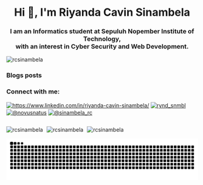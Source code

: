 
<h1 align="center">Hi 👋, I'm Riyanda Cavin Sinambela</h1>
<h3 align="center">I am an Informatics student at Sepuluh Nopember Institute of Technology, 
  <br> with an interest in Cyber Security and Web Development.</h3>

<p align="left"> <img src="https://komarev.com/ghpvc/?username=rcsinambela&label=Profile%20views&color=0e75b6&style=flat" alt="rcsinambela" /> </p>


### Blogs posts
<!-- BLOG-POST-LIST:START -->
<!-- BLOG-POST-LIST:END -->

<h3 align="left">Connect with me:</h3>
<p align="left">
<a href="https://linkedin.com/in/https://www.linkedin.com/in/riyanda-cavin-sinambela/" target="blank"><img align="center" src="https://raw.githubusercontent.com/rahuldkjain/github-profile-readme-generator/master/src/images/icons/Social/linked-in-alt.svg" alt="https://www.linkedin.com/in/riyanda-cavin-sinambela/" height="30" width="40" /></a>
<a href="https://instagram.com/rynd_snmbl" target="blank"><img align="center" src="https://raw.githubusercontent.com/rahuldkjain/github-profile-readme-generator/master/src/images/icons/Social/instagram.svg" alt="rynd_snmbl" height="30" width="40" /></a>
<a href="https://medium.com/@novusnatus" target="blank"><img align="center" src="https://raw.githubusercontent.com/rahuldkjain/github-profile-readme-generator/master/src/images/icons/Social/medium.svg" alt="@novusnatus" height="30" width="40" /></a>
<a href="https://www.hackerrank.com/@sinambela_rc" target="blank"><img align="center" src="https://raw.githubusercontent.com/rahuldkjain/github-profile-readme-generator/master/src/images/icons/Social/hackerrank.svg" alt="@sinambela_rc" height="30" width="40" /></a>
</p>

<p style="display: block; float: left; margin-right: 10px;">
  <img src="https://github-readme-stats.vercel.app/api/top-langs?username=rcsinambela&show_icons=true&locale=en&layout=compact" alt="rcsinambela" />
</p>

<p style="display: block; float: left; margin-right: 10px;">
  <img src="https://github-readme-stats.vercel.app/api?username=rcsinambela&show_icons=true&locale=en" alt="rcsinambela" />
</p>

<p style="display: block; float: left; margin-right: 10px;">
  <img src="https://github-readme-streak-stats.herokuapp.com/?user=rcsinambela&" alt="rcsinambela" />
</p>

<picture>
  <source media="(prefers-color-scheme: dark)" srcset="https://raw.githubusercontent.com/rcsinambela/rcsinambela/output/github-contribution-grid-snake-dark.svg">
  <source media="(prefers-color-scheme: light)" srcset="https://raw.githubusercontent.com/rcsinambela/rcsinambela/output/github-contribution-grid-snake.svg">
  <img alt="github contribution grid snake animation" src="https://raw.githubusercontent.com/rcsinambela/rcsinambela/output/github-contribution-grid-snake.svg">
</picture>        
